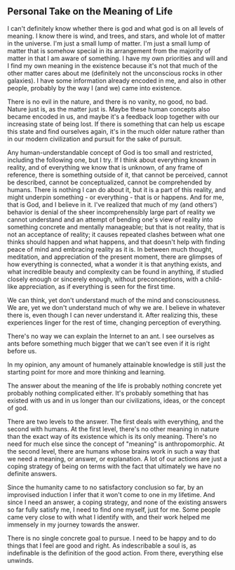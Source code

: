 ## Personal Take on the Meaning of Life

I can't definitely know whether there is god and what god is on all levels of meaning. I know there is wind, and trees, and stars, and whole lot of matter in the universe. I'm just a small lump of matter. I'm just a small lump of matter that is somehow special in its arrangement from the majority of matter in that I am aware of something. I have my own priorities and will and I find my own meaning in the existence because it's not that much of the other matter cares about me (definitely not the unconscious rocks in other galaxies). I have some information already encoded in me, and also in other people, probably by the way I (and we) came into existence.

There is no evil in the nature, and there is no vanity, no good, no bad. Nature just is, as the matter just is. Maybe these human concepts also became encoded in us, and maybe it's a feedback loop together with our increasing state of being lost. If there is something that can help us escape this state and find ourselves again, it's in the much older nature rather than in our modern civilization and pursuit for the sake of pursuit.

Any human-understandable concept of God is too small and restricted, including the following one, but I try. If I think about everything known in reality, and of everything we know that is unknown, of any frame of reference, there is something outside of it, that cannot be perceived, cannot be described, cannot be conceptualized, cannot be comprehended by humans. There is nothing I can do about it, but it is a part of this reality, and might underpin something - or everything - that is or happens. And for me, that is God, and I believe in it. I've realized that much of my (and others') behavior is denial of the sheer incomprehensibly large part of reality we cannot understand and an attempt of bending one's view of reality into something concrete and mentally manageable; but that is not reality, that is not an acceptance of reality; it causes repeated clashes between what one thinks should happen and what happens, and that doesn't help with finding peace of mind and embracing reality as it is. In between much thought, meditation, and appreciation of the present moment, there are glimpses of how everything is connected, what a wonder it is that anything exists, and what incredible beauty and complexity can be found in anything, if studied closely enough or sincerely enough, without preconceptions, with a child-like appreciation, as if everything is seen for the first time.

We can think, yet don't understand much of the mind and consciousness. We are, yet we don't understand much of why we are. I believe in whatever there is, even though I can never understand it. After realizing this, these experiences linger for the rest of time, changing perception of everything.

There's no way we can explain the Internet to an ant. I see ourselves as ants before something much bigger that we can't see even if it is right before us.

In my opinion, any amount of humanely attainable knowledge is still just the starting point for more and more thinking and learning.

The answer about the meaning of the life is probably nothing concrete yet probably nothing complicated either. It's probably something that has existed with us and in us longer than our civilizations, ideas, or the concept of god.

There are two levels to the answer. The first deals with everything, and the second with humans. At the first level, there's no other meaning in nature than the exact way of its existence which is its only meaning. There's no need for much else since the concept of "meaning" is anthropomorphic. At the second level, there are humans whose brains work in such a way that we need a meaning, or answer, or explanation. A lot of our actions are just a coping strategy of being on terms with the fact that ultimately we have no definite answers.

Since the humanity came to no satisfactory conclusion so far, by an improvised induction I infer that it won't come to one in my lifetime. And since I need an answer, a coping strategy, and none of the existing answers so far fully satisfy me, I need to find one myself, just for me. Some people came very close to with what I identify with, and their work helped me immensely in my journey towards the answer.

There is no single concrete goal to pursue. I need to be happy and to do things that I feel are good and right. As indescribable a soul is, as indefinable is the definition of the good action. From there, everything else unwinds.

